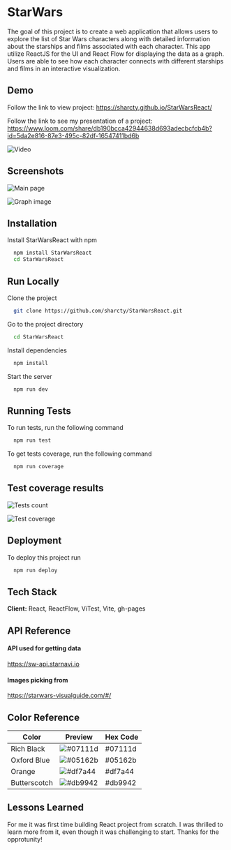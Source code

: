 
# StarWars

The goal of this project is to create a web application that allows users to explore the list of Star Wars characters along with detailed information about the starships and films associated with each character. This app utilize ReactJS for the UI and React Flow for displaying the data as a graph. Users are able to see how each character connects with different starships and films in an interactive visualization.

## Demo

Follow the link to view project:
https://sharcty.github.io/StarWarsReact/

Follow the link to see my presentation of a project:
https://www.loom.com/share/db190bcca42944638d693adecbcfcb4b?id=5da2e816-87e3-495c-82df-16547411bd6b

![Video](https://drive.google.com/uc?export=view&id=1AfJfq6hDYfyzbuQ0qz88ZZGlpbcVZ06S)

## Screenshots

![Main page](https://drive.google.com/uc?export=view&id=1WjJkBLyHrUZGUnlRbG5hUtB0DYWdy3N5)

![Graph image](https://drive.google.com/uc?export=view&id=1dLfxJvT3ekuwDgzRVtHc4AiZz-E75Hgt)
## Installation

Install StarWarsReact with npm

```bash
  npm install StarWarsReact
  cd StarWarsReact
```
    
## Run Locally

Clone the project

```bash
  git clone https://github.com/sharcty/StarWarsReact.git
```

Go to the project directory

```bash
  cd StarWarsReact
```

Install dependencies

```bash
  npm install
```

Start the server

```bash
  npm run dev
```


## Running Tests

To run tests, run the following command

```bash
  npm run test
```

To get tests coverage, run the following command

```bash
  npm run coverage
```

## Test coverage results

![Tests count](https://drive.google.com/uc?export=view&id=1rRRCQU1U8vutO-uxH3BMhHgLdDTD9F9G)

![Test coverage](https://drive.google.com/uc?export=view&id=10RaY7kp4gw9tf1p2-9lLdr3o9O_JdXFi)
## Deployment

To deploy this project run

```bash
  npm run deploy
```


## Tech Stack

**Client:** React, ReactFlow, ViTest, Vite, gh-pages


## API Reference

#### API used for getting data
https://sw-api.starnavi.io

#### Images picking from
https://starwars-visualguide.com/#/

## Color Reference

| Color        | Preview                                                                 | Hex Code  |
|--------------|-------------------------------------------------------------------------|-----------|
| Rich Black   | ![#07111d](https://via.placeholder.com/10/07111d?text=+)               | #07111d   |
| Oxford Blue  | ![#05162b](https://via.placeholder.com/10/05162b?text=+)               | #05162b   |
| Orange       | ![#df7a44](https://via.placeholder.com/10/df7a44?text=+)               | #df7a44   |
| Butterscotch | ![#db9942](https://via.placeholder.com/10/db9942?text=+)               | #db9942   |



## Lessons Learned

For me it was first time building React project from scratch. I was thrilled to learn more from it, even though it was challenging to start. Thanks for the opprotunity!

